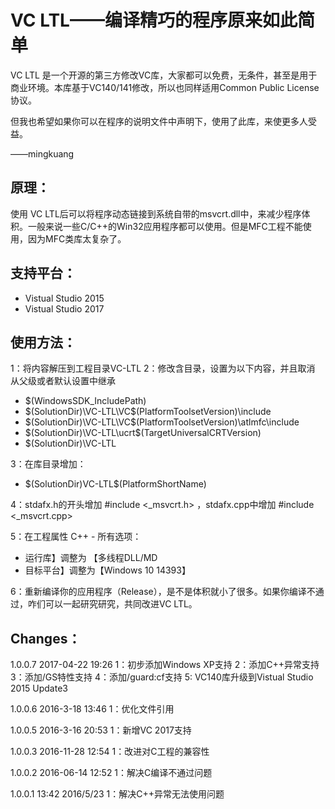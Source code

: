 ﻿
# VC LTL——编译精巧的程序原来如此简单

VC LTL 是一个开源的第三方修改VC库，大家都可以免费，无条件，甚至是用于商业环境。本库基于VC140/141修改，所以也同样适用Common Public License协议。

但我也希望如果你可以在程序的说明文件中声明下，使用了此库，来使更多人受益。

——mingkuang


## 原理：
使用 VC LTL后可以将程序动态链接到系统自带的msvcrt.dll中，来减少程序体积。一般来说一些C/C++的Win32应用程序都可以使用。但是MFC工程不能使用，因为MFC类库太复杂了。

## 支持平台：
* Vistual Studio 2015
* Vistual Studio 2017


## 使用方法：
1：将内容解压到工程目录VC-LTL
2：修改含目录，设置为以下内容，并且取消  从父级或者默认设置中继承
* $(WindowsSDK_IncludePath)
* $(SolutionDir)\VC-LTL\VC\$(PlatformToolsetVersion)\include
* $(SolutionDir)\VC-LTL\VC\$(PlatformToolsetVersion)\atlmfc\include
* $(SolutionDir)\VC-LTL\ucrt\$(TargetUniversalCRTVersion)
* $(SolutionDir)\VC-LTL

3：在库目录增加：
* $(SolutionDir)VC-LTL\$(PlatformShortName)


4：stdafx.h的开头增加  #include <_msvcrt.h>   ，stdafx.cpp中增加  #include <_msvcrt.cpp>


5：在工程属性 C++ - 所有选项：
* 运行库】调整为 【多线程DLL/MD
* 目标平台】调整为【Windows 10 14393】

6：重新编译你的应用程序（Release），是不是体积就小了很多。如果你编译不通过，咋们可以一起研究研究，共同改进VC LTL。


## Changes：
1.0.0.7 2017-04-22 19:26
1：初步添加Windows XP支持
2：添加C++异常支持
3：添加/GS特性支持
4：添加/guard:cf支持
5: VC140库升级到Vistual Studio 2015 Update3

1.0.0.6 2016-3-18 13:46
1：优化文件引用

1.0.0.5 2016-3-16 20:53
1：新增VC 2017支持

1.0.0.3 2016-11-28 12:54
1：改进对C工程的兼容性

1.0.0.2 2016-06-14 12:52
1：解决C编译不通过问题


1.0.0.1 13:42 2016/5/23
1：解决C++异常无法使用问题